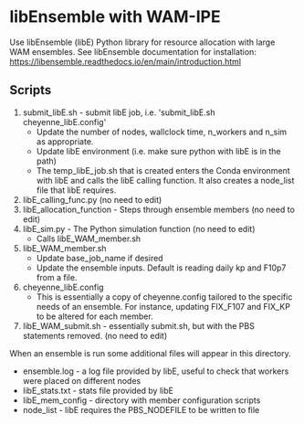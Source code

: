 # libEnsemble with WAM-IPE

Use libEnsemble (libE) Python library for resource allocation with large WAM ensembles. 
See libEnsemble documentation for installation: https://libensemble.readthedocs.io/en/main/introduction.html

## Scripts

1. submit_libE.sh - submit libE job, i.e. 'submit_libE.sh cheyenne_libE.config'
    * Update the number of nodes, wallclock time, n_workers and n_sim as appropriate.
    * Update libE environment (i.e. make sure python with libE is in the path)
    * The temp_libE_job.sh that is created enters the Conda environment with libE and calls the libE calling function. It also creates a node_list file that libE requires. 
2. libE_calling_func.py (no need to edit)
3. libE_allocation_function - Steps through ensemble members (no need to edit)
4. libE_sim.py - The Python simulation function (no need to edit)
    * Calls libE_WAM_member.sh
5. libE_WAM_member.sh 
    * Update base_job_name if desired
    * Update the ensemble inputs. Default is reading daily kp and F10p7 from a file.
6. cheyenne_libE.config
    * This is essentially a copy of cheyenne.config tailored to the specific needs of an ensemble. For instance, updating FIX_F107 and FIX_KP to be altered for each member. 
7. libE_WAM_submit.sh - essentially submit.sh, but with the PBS statements removed. (no need to edit)

When an ensemble is run some additional files will appear in this directory. 
* ensemble.log - a log file provided by libE, useful to check that workers were placed on different nodes
* libE_stats.txt - stats file provided by libE
* libE_mem_config - directory with member configuration scripts
* node_list - libE requires the PBS_NODEFILE to be written to file
